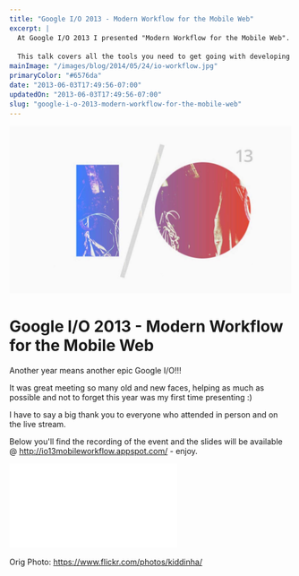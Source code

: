 ```yaml
---
title: "Google I/O 2013 - Modern Workflow for the Mobile Web"
excerpt: |
  At Google I/O 2013 I presented "Modern Workflow for the Mobile Web".
  
  This talk covers all the tools you need to get going with developing for the mobile web, saving you pain and time.
mainImage: "/images/blog/2014/05/24/io-workflow.jpg"
primaryColor: "#6576da"
date: "2013-06-03T17:49:56-07:00"
updatedOn: "2013-06-03T17:49:56-07:00"
slug: "google-i-o-2013-modern-workflow-for-the-mobile-web"
---
```

![Key art for blog post "Google I/O 2013 - Modern Workflow for the Mobile Web "](/images/blog/2014/05/24/io-workflow.jpg)

# Google I/O 2013 - Modern Workflow for the Mobile Web 

Another year means another epic Google I/O!!! 

It was great meeting so many old and new faces, helping as much as possible and not to forget this year was my first time presenting :) 

I have to say a big thank you to everyone who attended in person and on the live stream. 

Below you'll find the recording of the event and the slides will be available @ <http://io13mobileworkflow.appspot.com/> - enjoy.

<iframe src="//www.youtube.com/embed/dkOmuyL7ffM" frameborder="0" allowfullscreen></iframe>

Orig Photo: <https://www.flickr.com/photos/kiddinha/>